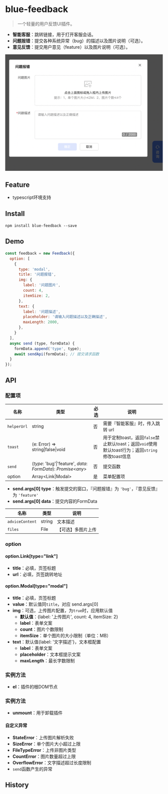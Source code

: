 # blue-feedback

> 一个轻量的用户反馈UI插件。

+ **智能客服**：跳转链接，用于打开客服会话。
+ **问题报错**：提交各种系统异常（bug）的描述以及图片说明（可选）。
+ **意见反馈**：提交用户意见（feature）以及图片说明（可选）。

<img src="https://github.com/anyblue/blue-feedback/blob/main/example/preview.png" alt="预览" style="zoom:70%;" />


## Feature
+ typescript环境支持


## Install
```shell
npm install blue-feedback --save
```


## Demo
```javascript
const feedback = new Feedback({
  option: [
    {
      type: 'modal',
      title: '问题报错',
      img: {
        label: '问题图片',
        count: 4,
        itemSize: 2,
      },
      text: {
        label: '问题描述',
        placeholder: '请输入问题描述以及正确描述',
        maxLength: 2000,
      },
    }
  ],
  async send (type, formData) {
    formData.append('type', type);
    await sendApi(formData); // 提交请求函数
  }
});
```


## API
### 配置项

| 名称            | 类型                                                         | 必选 | 说明                                                         |
| --------------- | ------------------------------------------------------------ | ---- | ------------------------------------------------------------ |
| ```helperUrl``` | string                                                       | 否   | 需要『智能客服』时，传入跳转 url                             |
| ```toast```     | (e: Error) => string\|false\|void                            | 否   | 用于定制toast，返回```false```禁止默认toast；返回```void```使用默认toast行为；返回```string```修改toast信息 |
| ```send```      | (*type*: 'bug'\|'feature', *data*: *FormData*): *Promise*<*any*> | 否   | 提交函数                                                     |
| option          | Array<Link\|Modal>                                           | 是   | 菜单配置项                                                   |

+ **send.args[0] type**：触发提交的窗口，『问题报错』为 ```'bug'```，『意见反馈』为 ```'feature'```
+ **send.args[0] data**：提交内容的FormData

| 名称                | 类型   | 说明               |
| ------------------- | ------ | ------------------ |
| ```adviceContent``` | string | 文本描述           |
| ```files```         | File   | 【可选】多图片上传 |

### option
#### option.Link[type="link"]
+ **title**：必填，页签标题
+ **url**：必填，页签跳转地址
#### option.Modal[type="modal"]
+ **title**：必填，页签标题
+ **value**：默认值同```title```，对应 send.args[0] 
+ **img**：可选，上传图片配置，为```true```时，应用默认值
  + **默认值**：{label: '上传图片', count: 4, itemSize: 2}
  + **label**：表单文案
  + **count**：图片个数限制
  + **itemSize**：单个图片的大小限制（单位：MB）
+ **text**：默认值{label: '文字描述'}，文本框配置
  + **label**：表单文案
  + **placeholder**：文本框提示文案
  + **maxLength**：最长字数限制

### 实例方法
+ **el**：插件的根DOM节点

### 实例方法
+ **unmount**：用于卸载插件
#### 自定义异常
+ **StateError**：上传图片解析失败
+ **SizeError**：单个图片大小超过上限
+ **FileTypeError**：上传非图片类型
+ **CountError**：图片数量超过上限
+ **OverflowError**：文字描述超过长度限制
+ ```send```函数产生的异常

## History
